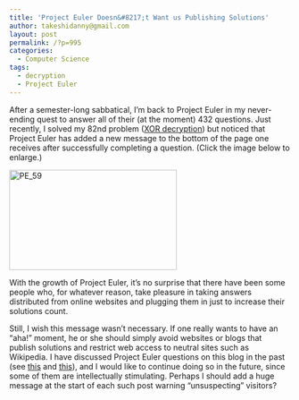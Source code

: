 ```yaml
---
title: 'Project Euler Doesn&#8217;t Want us Publishing Solutions'
author: takeshidanny@gmail.com
layout: post
permalink: /?p=995
categories:
  - Computer Science
tags:
  - decryption
  - Project Euler
---
```

After a semester-long sabbatical, I&#8217;m back to Project Euler in my never-ending quest to answer all of their (at the moment) 432 questions. Just recently, I solved my 82nd problem ([XOR decryption][1]) but noticed that Project Euler has added a new message to the bottom of the page one receives after successfully completing a question. (Click the image below to enlarge.)

[<img class="aligncenter size-medium wp-image-996" alt="PE_59" src="http://www.seitad.com/wp-content/uploads/2013/06/pe_59.png?w=300" width="300" height="179" />][2]

With the growth of Project Euler, it&#8217;s no surprise that there have been some people who, for whatever reason, take pleasure in taking answers distributed from online websites and plugging them in just to increase their solutions count.

Still, I wish this message wasn&#8217;t necessary. If one really wants to have an &#8220;aha!&#8221; moment, he or she should simply avoid websites or blogs that publish solutions and restrict web access to neutral sites such as Wikipedia. I have discussed Project Euler questions on this blog in the past (see [this][3] and [this][4]), and I would like to continue doing so in the future, since some of them are intellectually stimulating. Perhaps I should add a huge message at the start of each such post warning &#8220;unsuspecting&#8221; visitors?

 [1]: http://projecteuler.net/problem=59
 [2]: http://www.seitad.com/wp-content/uploads/2013/06/pe_59.png
 [3]: http://seitad.wordpress.com/2012/06/01/project-euler-179/
 [4]: http://seitad.wordpress.com/2012/07/14/project-euler-85/